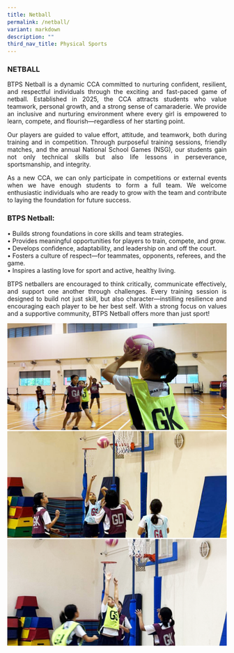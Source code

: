```yaml
---
title: Netball
permalink: /netball/
variant: markdown
description: ""
third_nav_title: Physical Sports
---
```

<h3>NETBALL</h3>
<p align="justify">BTPS Netball is a dynamic CCA committed to nurturing confident, resilient, and respectful individuals through the exciting and fast-paced game of netball. Established in 2025, the CCA attracts students who value teamwork, personal growth, and a strong sense of camaraderie. We provide an inclusive and nurturing environment where every girl is empowered to learn, compete, and flourish—regardless of her starting point.</p>
<p align="justify">
Our players are guided to value effort, attitude, and teamwork, both during training and in competition. Through purposeful training sessions, friendly matches, and the annual National School Games (NSG), our students gain not only technical skills but also life lessons in perseverance, sportsmanship, and integrity.</p>
<p align="justify">
As a new CCA, we can only participate in competitions or external events when we have enough students to form a full team. We welcome enthusiastic individuals who are ready to grow with the team and contribute to laying the foundation for future success.</p>

<h3>BTPS Netball:</h3>
• Builds strong foundations in core skills and team strategies.<br>
• Provides meaningful opportunities for players to train, compete, and grow.<br>
• Develops confidence, adaptability, and leadership on and off the court.<br>
•	Fosters a culture of respect—for teammates, opponents, referees, and the game.<br>
•	Inspires a lasting love for sport and active, healthy living.

<p align="justify">
BTPS netballers are encouraged to think critically, communicate effectively, and support one another through challenges. Every training session is designed to build not just skill, but also character—instilling resilience and encouraging each player to be her best self. With a strong focus on values and a supportive community, BTPS Netball offers more than just sport!</p>

![](/images/CCA/25_netball_01.png)<br>
![](/images/CCA/25_netball_02.png)<br>
![](/images/CCA/25_netball_03.png)<br>
